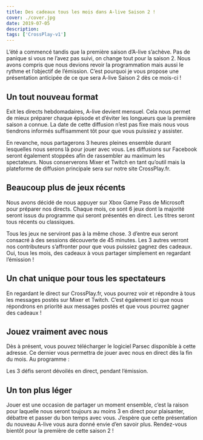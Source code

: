 ```yaml
---
title: Des cadeaux tous les mois dans A-live Saison 2 !
cover: ./cover.jpg
date: 2019-07-05
description:
tags: ['CrossPlay-v1']
---
```


L’été a commencé tandis que la première saison d’A-live s’achève. Pas de panique si vous ne l’avez pas suivi, on change tout pour la saison 2. Nous avons compris que nous devions revoir la programmation mais aussi le rythme et l’objectif de l’émission. C’est pourquoi je vous propose une présentation anticipée de ce que sera A-live Saison 2 dès ce mois-ci !

## Un tout nouveau format

Exit les directs hebdomadaires, A-live devient mensuel. Cela nous permet de mieux préparer chaque épisode et d’éviter les longueurs que la première saison a connue. La date de cette diffusion n’est pas fixe mais nous vous tiendrons informés suffisamment tôt pour que vous puissiez y assister.

En revanche, nous partagerons 3 heures pleines ensemble durant lesquelles nous serons là pour jouer avec vous. Les diffusions sur Facebook seront également stoppées afin de rassembler au maximum les spectateurs. Nous conserverons Mixer et Twitch en tant qu’outil mais la plateforme de diffusion principale sera sur notre site CrossPlay.fr.

## Beaucoup plus de jeux récents

Nous avons décidé de nous appuyer sur Xbox Game Pass de Microsoft pour préparer nos directs. Chaque mois, ce sont 6 jeux dont la majorité seront issus du programme qui seront présentés en direct. Les titres seront tous récents ou classiques.

Tous les jeux ne serviront pas à la même chose. 3 d’entre eux seront consacré à des sessions découverte de 45 minutes. Les 3 autres verront nos contributeurs s’affronter pour que vous puissiez gagnez des cadeaux. Oui, tous les mois, des cadeaux à vous partager simplement en regardant l’émission !

## Un chat unique pour tous les spectateurs

En regardant le direct sur CrossPlay.fr, vous pourrez voir et répondre à tous les messages postés sur Mixer et Twitch. C’est également ici que nous répondrons en priorité aux messages postés et que vous pourrez gagner des cadeaux !

## Jouez vraiment avec nous

Dès à présent, vous pouvez télécharger le logiciel Parsec disponible à cette adresse. Ce dernier vous permettra de jouer avec nous en direct dès la fin du mois. Au programme :

Les 3 défis seront dévoilés en direct, pendant l’émission.

## Un ton plus léger

Jouer est une occasion de partager un moment ensemble, c’est la raison pour laquelle nous seront toujours au moins 3 en direct pour plaisanter, débattre et passer du bon temps avec vous. J’espère que cette présentation du nouveau A-live vous aura donné envie d’en savoir plus. Rendez-vous bientôt pour la première de cette saison 2 !

